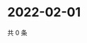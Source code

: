 # 2022-02-01

共 0 条

<!-- BEGIN WEIBO -->
<!-- 最后更新时间 Tue Feb 01 2022 13:12:52 GMT+0800 (China Standard Time) -->

<!-- END WEIBO -->
